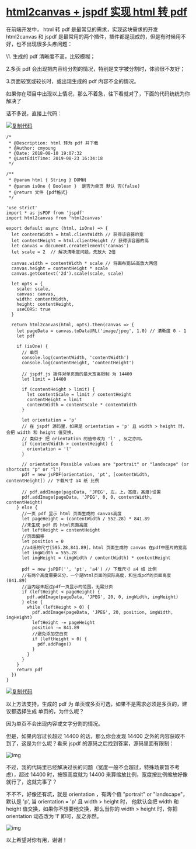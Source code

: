# [html2canvas + jspdf 实现 html 转 pdf](https://www.cnblogs.com/cmyoung/p/11609996.html)

在前端开发中， html 转 pdf 是最常见的需求，实现这块需求的开发 html2canvas 和 jspdf 是最常用的两个插件，插件都是现成的，但是有时候用不好，也不出现很多头疼问题：

\1. 生成的 pdf 清晰度不高，比较模糊；

2.多页 pdf 会出现把内容给分割的情况，特别是文字被分割时，体验很不友好；

3.页面较宽或较长时，或出现生成的 pdf 内容不全的情况。

 

如果你在项目中出现以上情况，那么不着急，往下看就对了，下面的代码统统为你解决了

话不多说，直接上代码：

 

[![复制代码](https://common.cnblogs.com/images/copycode.gif)](javascript:void(0);)

```
/*
 * @Description: html 转为 pdf 并下载
 * @Author: cmyoung
 * @Date: 2018-08-10 19:07:32
 * @LastEditTime: 2019-08-23 16:34:18
 */

/**
 * @param html { String } DOM树
 * @param isOne { Boolean }  是否为单页 默认 否(false)
 * @return 文件 {pdf格式}
 */

'use strict'
import * as jsPDF from 'jspdf'
import html2canvas from 'html2canvas'

export default async (html, isOne) => {
  let contentWidth = html.clientWidth // 获得该容器的宽
  let contentHeight = html.clientHeight // 获得该容器的高
  let canvas = document.createElement('canvas')
  let scale = 2  // 解决清晰度问题，先放大 2倍

  canvas.width = contentWidth * scale // 将画布宽&&高放大两倍
  canvas.height = contentHeight * scale
  canvas.getContext('2d').scale(scale, scale)

  let opts = {
    scale: scale,
    canvas: canvas,
    width: contentWidth,
    height: contentHeight,
    useCORS: true
  }

  return html2canvas(html, opts).then(canvas => {
    let pageData = canvas.toDataURL('image/jpeg', 1.0) // 清晰度 0 - 1
    let pdf

    if (isOne) {
      // 单页
      console.log(contentWidth, 'contentWidth')
      console.log(contentHeight, 'contentHeight')

      // jspdf.js 插件对单页面的最大宽高限制 为 14400
      let limit = 14400

      if (contentHeight > limit) {
        let contentScale = limit / contentHeight
        contentHeight = limit
        contentWidth = contentScale * contentWidth
      }

      let orientation = 'p'
      // 在 jspdf 源码里，如果是 orientation = 'p' 且 width > height 时， 会把 width 和 height 值交换，
      // 类似于 把 orientation 的值修改为 'l' , 反之亦同。
      if (contentWidth > contentHeight) {
        orientation = 'l'
      }

      // orientation Possible values are "portrait" or "landscape" (or shortcuts "p" or "l")
      pdf = new jsPDF(orientation, 'pt', [contentWidth, contentHeight]) // 下载尺寸 a4 纸 比例

      // pdf.addImage(pageData, 'JPEG', 左，上，宽度，高度)设置
      pdf.addImage(pageData, 'JPEG', 0, 0, contentWidth, contentHeight)
    } else {
      //一页 pdf 显示 html 页面生成的 canvas高度
      let pageHeight = (contentWidth / 552.28) * 841.89
      //未生成 pdf 的 html页面高度
      let leftHeight = contentHeight
      //页面偏移
      let position = 0
      //a4纸的尺寸[595.28,841.89]，html 页面生成的 canvas 在pdf中图片的宽高
      let imgWidth = 555.28
      let imgHeight = (imgWidth / contentWidth) * contentHeight

      pdf = new jsPDF('', 'pt', 'a4') // 下载尺寸 a4 纸 比例
      //有两个高度需要区分，一个是html页面的实际高度，和生成pdf的页面高度(841.89)
      //当内容未超过pdf一页显示的范围，无需分页
      if (leftHeight < pageHeight) {
        pdf.addImage(pageData, 'JPEG', 20, 0, imgWidth, imgHeight)
      } else {
        while (leftHeight > 0) {
          pdf.addImage(pageData, 'JPEG', 20, position, imgWidth, imgHeight)
          leftHeight -= pageHeight
          position -= 841.89
          //避免添加空白页
          if (leftHeight > 0) {
            pdf.addPage()
          }
        }
      }
    }
    return pdf
  })
}
```

[![复制代码](https://common.cnblogs.com/images/copycode.gif)](javascript:void(0);)

 

以上方法支持，生成的 pdf 为 单页或多页可选，如果不是需求必须是多页的，建议都选择生成 单页的，为什么呢？

因为单页不会出现内容或文字分割的情况。

但是，如果内容过长超过 14400 的话，那么你会发现 14400 之外的内容获取不到了，这是为什么呢？看来 jspdf 的源码之后找到答案，源码里面有限制：

 ![img](https://img2018.cnblogs.com/blog/1057407/201909/1057407-20190929204322414-1180600295.png)

 

 不过，我的代码里已经解决过长的问题（宽度一般不会超过，特殊场景暂不考虑），超过 14400 时，按照高度就为 14400 来算缩放比例，宽度按比例缩放好像就行了，这就完事了？

不不不，好像还有坑，就是 orientation ，有两个值 "portrait" or "landscape"，默认是 'p', 当 orientation = 'p' 且 width > height 时， 他默认会把 width 和 height 值交换，如果你不想要他交换，那么当你的 width > height 时，你把 orientation 动态改为 'l' 即可，反之亦然。

 

![img](https://img2018.cnblogs.com/blog/1057407/201909/1057407-20190929205457859-1507713517.png)

 

 

以上希望对你有用，谢谢！